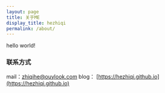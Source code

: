 ```yaml
---
layout: page
title: 关于ME
display_title: hezhiqi
permalink: /about/
---
```


hello world!


### 联系方式

mail：[zhiqihe@ouylook.com](mailto:hezhiqi@ouylook.com)
blog： [https://hezhiqi.github.io](https://hezhiqi.github.io)   

